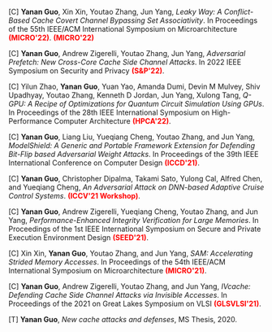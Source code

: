 [C] **Yanan Guo**, Xin Xin, Youtao Zhang, Jun Yang, *Leaky Way: A Conflict-Based Cache Covert Channel Bypassing Set Associativity*. In Proceedings of the 55th IEEE/ACM International Symposium on Microarchitecture **<span style="color:red">(MICRO'22)</span>**. [<i class="far fa-file-pdf"></i>](/files/micro22.pdf)
**<span style="color:red">(MICRO'22)</span>**

[C] **Yanan Guo**, Andrew Zigerelli, Youtao Zhang, Jun Yang, *Adversarial Prefetch: New Cross-Core Cache Side Channel Attacks*. In 2022 IEEE Symposium on Security and Privacy **<span style="color:red">(S&P'22)</span>**. [<i class="far fa-file-pdf"></i>](/files/oakland22.pdf)

[C] Yilun Zhao, **Yanan Guo**, Yuan Yao, Amanda Dumi, Devin M Mulvey, Shiv Upadhyay, Youtao Zhang, Kenneth D Jordan, Jun Yang, Xulong Tang, *Q-GPU: A Recipe of Optimizations for Quantum Circuit Simulation Using GPUs*. In Proceedings of the 28th IEEE International Symposium on High-Performance Computer Architecture **<span style="color:red">(HPCA'22)</span>**. [<i class="far fa-file-pdf"></i>](/files/hpca22.pdf)

[C] **Yanan Guo**, Liang Liu, Yueqiang Cheng, Youtao Zhang, and Jun Yang, *ModelShield: A Generic and Portable Framework Extension for Defending Bit-Flip based Adversarial Weight Attacks*. In Proceedings of the 39th IEEE International Conference on Computer Design **<span style="color:red">(ICCD'21)</span>**. [<i class="far fa-file-pdf"></i>](/files/iccd21.pdf)

[C] **Yanan Guo**, Christopher Dipalma, Takami Sato, Yulong Cal, Alfred Chen, and Yueqiang Cheng, *An Adversarial Attack on DNN-based Adaptive Cruise Control Systems*. **<span style="color:red">(ICCV'21 Workshop)</span>**. [<i class="far fa-file-pdf"></i>](/files/iccv21.pdf) [<i class="fas fa-link"></i>](https://sites.google.com/view/acc-adv)

[C] **Yanan Guo**, Andrew Zigerelli, Yueqiang Cheng, Youtao Zhang, and Jun Yang, *Performance-Enhanced Integrity Verification for Large Memories*. In Proceedings of the 1st IEEE International Symposium on Secure and Private Execution Environment Design **<span style="color:red">(SEED'21)</span>**. [<i class="far fa-file-pdf"></i>](/files/seed21.pdf)

[C] Xin Xin, **Yanan Guo**, Youtao Zhang, and Jun Yang, *SAM: Accelerating Strided Memory Accesses*. In Proceedings of the 54th IEEE/ACM International Symposium on Microarchitecture
**<span style="color:red">(MICRO'21)</span>**. [<i class="far fa-file-pdf"></i>](/files/micro21.pdf)

[C] **Yanan Guo**, Andrew Zigerelli, Youtao Zhang, and Jun Yang, *IVcache: Defending Cache Side Channel Attacks via Invisible Accesses*. In Proceedings of the 2021 on Great Lakes Symposium on VLSI  **<span style="color:red">(GLSVLSI'21)</span>**. [<i class="far fa-file-pdf"></i>](/files/glsvlsi.pdf)

[T] **Yanan Guo**, *New cache attacks and defenses*, MS Thesis, 2020. [<i class="far fa-file-pdf"></i>](/files/thesis_20.pdf)


